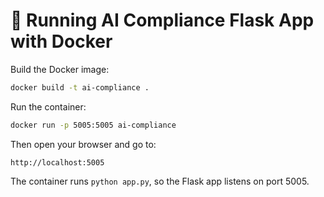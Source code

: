 # 🚀 Running AI Compliance Flask App with Docker

Build the Docker image:
```bash
docker build -t ai-compliance .
```

Run the container:
```bash
docker run -p 5005:5005 ai-compliance
```

Then open your browser and go to:
```
http://localhost:5005
```

The container runs `python app.py`, so the Flask app listens on port 5005.

